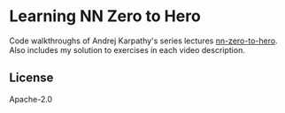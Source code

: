 # Learning NN Zero to Hero

Code walkthroughs of Andrej Karpathy's series lectures [nn-zero-to-hero](https://github.com/karpathy/nn-zero-to-hero). Also includes my solution to exercises in each video description.

## License
Apache-2.0
